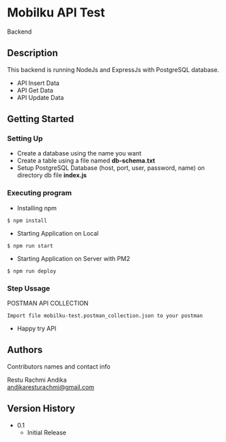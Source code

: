 # Mobilku API Test

Backend

## Description
This backend is running NodeJs and ExpressJs with PostgreSQL database.
* API Insert Data
* API Get Data
* API Update Data

## Getting Started

### Setting Up
* Create a database using the name you want
* Create a table using a file named **db-schema.txt**
* Setup PostgreSQL Database (host, port, user, password, name) on directory db file **index.js**

### Executing program

* Installing npm
```
$ npm install
```

* Starting Application on Local
```
$ npm run start
```

* Starting Application on Server with PM2
```
$ npm run deploy
```

### Step Ussage
POSTMAN API COLLECTION
```
Import file mobilku-test.postman_collection.json to your postman
```
* Happy try API


## Authors

Contributors names and contact info

Restu Rachmi Andika  
[andikaresturachmi@gmail.com](mailto:andikaresturachmi@gmail.com)

## Version History

* 0.1
    * Initial Release